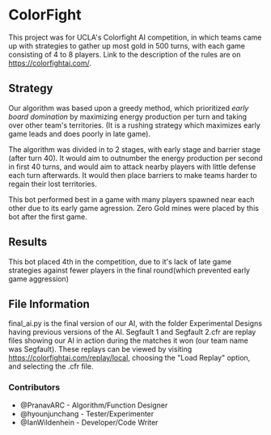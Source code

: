 # ColorFight

This project was for UCLA's Colorfight AI competition, in which teams came up with strategies to gather up most gold in 500 turns, with each game consisting of 4 to 8 players. Link to the description of the rules are on https://colorfightai.com/.

## Strategy ##
Our algorithm was based upon a greedy method, which prioritized *early board domination* by maximizing energy production per turn and taking over other team's territories. (It is a rushing strategy which maximizes early game leads and does poorly in late game).

The algorithm was divided in to 2 stages, with early stage and barrier stage (after turn 40). It would aim to outnumber the energy production per second in first 40 turns, and would aim to attack nearby players with little defense each turn afterwards. It would then place barriers to make teams harder to regain their lost territories.

This bot performed best in a game with many players spawned near each other due to its early game agression. 
Zero Gold mines were placed by this bot after the first game.

## Results ##
This bot placed 4th in the competition, due to it's lack of late game strategies against fewer players in the final round(which prevented early game aggression)

## File Information ##
final_ai.py is the final version of our AI, with the folder Experimental Designs having previous versions of the AI. Segfault 1 and Segfault 2.cfr are replay files showing our AI in action during the matches it won (our team name was Segfault). These replays can be viewed by visiting https://colorfightai.com/replay/local, choosing the "Load Replay" option, and selecting the .cfr file.

### Contributors ###
 - @PranavARC - Algorithm/Function Designer
 - @hyounjunchang - Tester/Experimenter
 - @IanWildenhein - Developer/Code Writer
